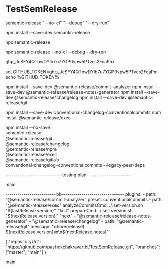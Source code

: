 # TestSemRelease


semantic-release "--no-ci" "--debug" "--dry-run"

npm install --save-dev semantic-release

npx semantic-release

npx semantic-release --no-ci --debug --dry-run


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

set GITHUB_TOKEN=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
echo %GITHUB_TOKEN%


npm install --save-dev @semantic-release/commit-analyzer
npm install --save-dev @semantic-release/release-notes-generator
npm install --save-dev @semantic-release/changelog
npm install --save-dev @semantic-release/git

npm install --save-dev conventional-changelog-conventionalcommits
npm install @semantic-release/exec


npm install --no-save \
              semantic-release \
              @semantic-release/git \
              @semantic-release/changelog \
              @semantic-release/npm \
              @semantic-release/exec \
              @semantic-release/gitlab \
              conventional-changelog-conventionalcommits --legacy-peer-deps

----------------------------testing plan----------------------

main 



-------------------------bk-------------------------------
plugins:
    - path: "@semantic-release/commit-analyzer"
      preset: conventionalcommits
    - path: "@semantic-release/exec"
      analyzeCommitsCmd: ./.set-version.sh "${lastRelease.version}" "last"
      prepareCmd: ./.set-version.sh "${nextRelease.version}" "next"
    - "@semantic-release/release-notes-generator"
    - "@semantic-release/changelog"
    - path: "@semantic-release/git"
      message: "chore(release): ${nextRelease.version}\n\n${nextRelease.notes}"


{
  "repositoryUrl": "https://github.com/pashokchakravarthi/TestSemRelease.git",
  "branches": ["master", "main"]
}



main



